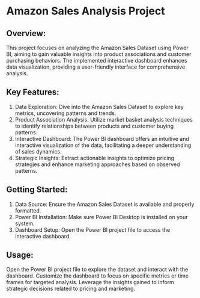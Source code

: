 # Amazon Sales Analysis Project
## Overview:
This project focuses on analyzing the Amazon Sales Dataset using Power BI, aiming to gain valuable insights into product associations and customer purchasing behaviors. The implemented interactive dashboard enhances data visualization, providing a user-friendly interface for comprehensive analysis.

## Key Features:
1. Data Exploration: Dive into the Amazon Sales Dataset to explore key metrics, uncovering patterns and trends.
2. Product Association Analysis: Utilize market basket analysis techniques to identify relationships between products and customer buying patterns.
3. Interactive Dashboard: The Power BI dashboard offers an intuitive and interactive visualization of the data, facilitating a deeper understanding of sales dynamics.
4. Strategic Insights: Extract actionable insights to optimize pricing strategies and enhance marketing approaches based on observed patterns.

## Getting Started:
1. Data Source:
Ensure the Amazon Sales Dataset is available and properly formatted.
2. Power BI Installation:
Make sure Power BI Desktop is installed on your system.
3. Dashboard Setup:
Open the Power BI project file to access the interactive dashboard.

## Usage:
Open the Power BI project file to explore the dataset and interact with the dashboard.
Customize the dashboard to focus on specific metrics or time frames for targeted analysis.
Leverage the insights gained to inform strategic decisions related to pricing and marketing.
